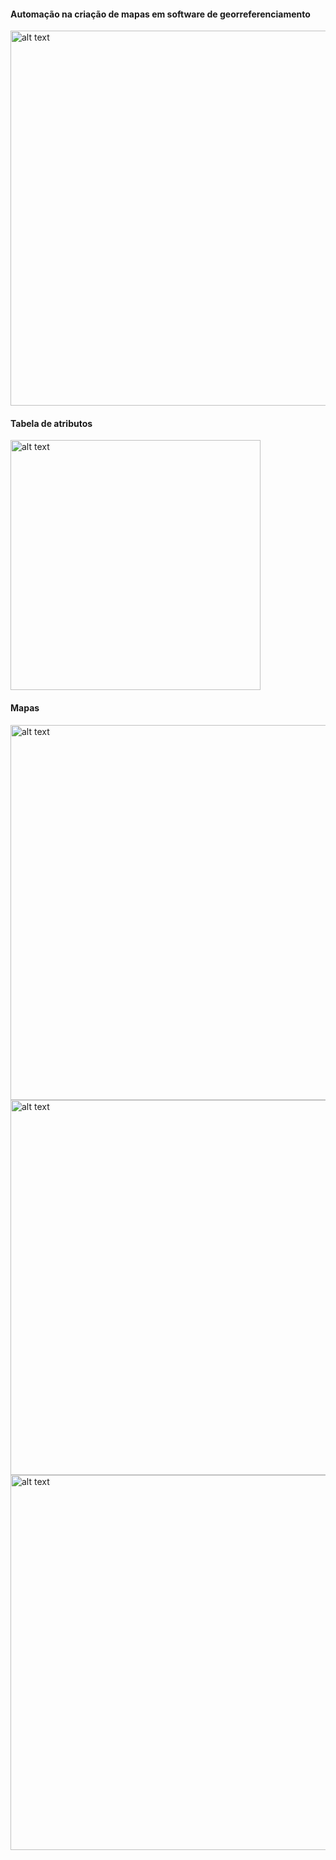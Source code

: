 <h4>Automação na criação de mapas em software de georreferenciamento</h4>

<img src="https://github.com/BSFernando/projetos/blob/main/imgs/mapas/QGIS.jpg" alt="alt text" width="600px">

<h4>Tabela de atributos</h4>

<img src="https://github.com/BSFernando/projetos/blob/main/imgs/mapas/dataframe.jpg" alt="alt text" width="400px">

<h4>Mapas</h4>

<img src="https://github.com/BSFernando/projetos/blob/main/imgs/mapas/mapa1.png" alt="alt text" width="600px">
<img src="https://github.com/BSFernando/projetos/blob/main/imgs/mapas/mapa2.png" alt="alt text" width="600px">
<img src="https://github.com/BSFernando/projetos/blob/main/imgs/mapas/mapa3.png" alt="alt text" width="600px">

